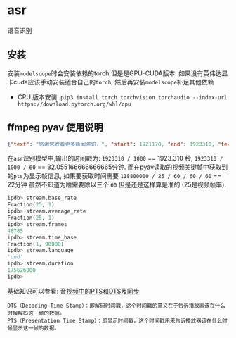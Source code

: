# asr
语音识别

## 安装
安装`modelscope`时会安装依赖的torch,但是是GPU-CUDA版本.
如果没有英伟达显卡cuda应该手动安装适合自己的`torch`, 然后再安装`modelscope`补足其他依赖

- CPU 版本安装: `pip3 install torch torchvision torchaudio --index-url https://download.pytorch.org/whl/cpu`


## ffmpeg pyav 使用说明
```json
{"text": "感谢您收看更多新闻资讯，", "start": 1921170, "end": 1923310, "text_seg": "感 谢 您 收 看 更 多 新 闻 资 讯 ", "ts_list": [[1921210, 1921350], [1921350, 1921510], [1921510, 1921710], [1921710, 1921810], [1921810, 1922050], [1922310, 1922470], [1922470, 1922670], [1922670, 1922830], [1922830, 1922970], [1922970, 1923070], [1923070, 1923310]]}
```
在`asr`识别模型中,输出的时间戳为: `1923310 / 1000` == 1923.310 秒, `1923310 / 1000 / 60` == 32.055166666666665分钟.
而在pyav读取的视频关键帧中获取到的`pts`为显示帧信息, 如果要获取时间需要 `118800000 / 25 / 60 / 60 / 60` == 22分钟
虽然不知道为啥需要除以三个 `60` 但是还是这样算是准的 (25是视频帧率).

```python
ipdb> stream.base_rate
Fraction(25, 1)
ipdb> stream.average_rate
Fraction(25, 1)
ipdb> stream.frames
48785
ipdb> stream.time_base
Fraction(1, 90000)
ipdb> stream.language
'und'
ipdb> stream.duration
175626000
ipdb>
```

基础知识可以参看: [音视频中的PTS和DTS及同步](https://zhuanlan.zhihu.com/p/540405627)
```葵花小课堂
DTS（Decoding Time Stamp）：即解码时间戳，这个时间戳的意义在于告诉播放器该在什么时候解码这一帧的数据。
PTS（Presentation Time Stamp）：即显示时间戳，这个时间戳用来告诉播放器该在什么时候显示这一帧的数据。
```